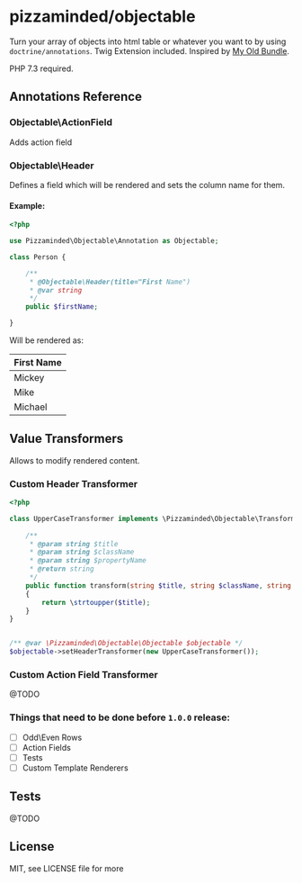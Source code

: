 # pizzaminded/objectable

Turn your array of objects into html table or whatever you want to by using ``doctrine/annotations``. Twig Extension included. Inspired by [My Old Bundle](https://github.com/pizzaminded/EntableBundle). 

PHP 7.3 required.

## Annotations Reference

### Objectable\ActionField

Adds action field 

### Objectable\Header

Defines a field which will be rendered and sets the column name for them.




#### Example:


````php
<?php 

use Pizzaminded\Objectable\Annotation as Objectable;

class Person {

    /**
     * @Objectable\Header(title="First Name") 
     * @var string
     */
    public $firstName;

}

````

Will be rendered as:


|First Name|
|---|
|Mickey|
|Mike|
|Michael|



## Value Transformers

Allows to modify rendered content.

### Custom Header Transformer


````php
<?php

class UpperCaseTransformer implements \Pizzaminded\Objectable\Transformer\HeaderTransformerInterface {
    
    /**
     * @param string $title
     * @param string $className
     * @param string $propertyName
     * @return string
     */
    public function transform(string $title, string $className, string $propertyName): string
    {
        return \strtoupper($title);
    }
}


/** @var \Pizzaminded\Objectable\Objectable $objectable */
$objectable->setHeaderTransformer(new UpperCaseTransformer());

````

### Custom Action Field Transformer

@TODO

### Things that need to be done before ``1.0.0`` release:

-[ ] Odd\Even Rows
-[ ] Action Fields
-[ ] Tests
-[ ] Custom Template Renderers

## Tests

@TODO

## License

MIT, see LICENSE file for more